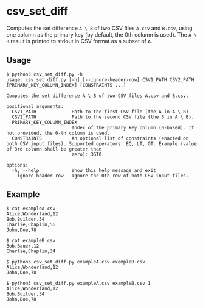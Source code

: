 # csv_set_diff
Computes the set difference `A \ B` of two CSV files `A.csv` and `B.csv`, using one column as the primary key (by default, the 0th column is used).
The `A \ B` result is printed to stdout in CSV format as a subset of `A`.

## Usage

```
$ python3 csv_set_diff.py -h
usage: csv_set_diff.py [-h] [--ignore-header-row] CSV1_PATH CSV2_PATH [PRIMARY_KEY_COLUMN_INDEX] [CONSTRAINTS ...]

Computes the set difference A \ B of two CSV files A.csv and B.csv.

positional arguments:
  CSV1_PATH             Path to the first CSV file (the A in A \ B).
  CSV2_PATH             Path to the second CSV file (the B in A \ B).
  PRIMARY_KEY_COLUMN_INDEX
                        Index of the primary key column (0-based). If not provided, the 0-th column is used.
  CONSTRAINTS           An optional list of constraints (enacted on both CSV input files). Supported operators: EQ, LT, GT. Example (value of 3rd column shall be greater than
                        zero): 3GT0

options:
  -h, --help            show this help message and exit
  --ignore-header-row   Ignore the 0th row of both CSV input files.

```

## Example

```
$ cat exampleA.csv 
Alice,Wonderland,12
Bob,Builder,34
Charlie,Chaplin,56
John,Doe,78
```

```
$ cat exampleB.csv 
Bob,Bauer,12
Charlie,Chaplin,34
```

```
$ python3 csv_set_diff.py exampleA.csv exampleB.csv
Alice,Wonderland,12
John,Doe,78
```

```
$ python3 csv_set_diff.py exampleA.csv exampleB.csv 1
Alice,Wonderland,12
Bob,Builder,34
John,Doe,78
```
